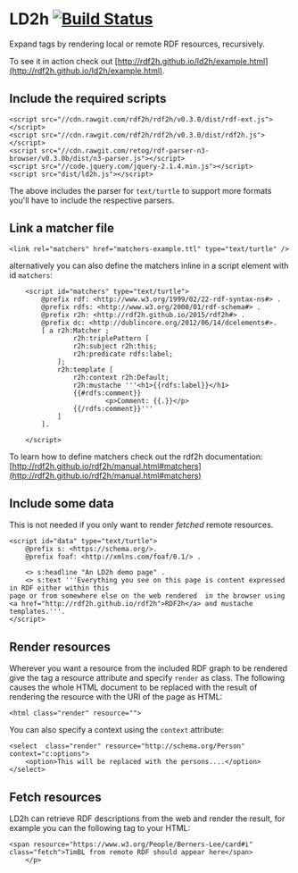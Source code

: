 # LD2h [![Build Status](https://travis-ci.org/rdf2h/ld2h.svg?branch=v0.2.0)](https://travis-ci.org/rdf2h/ld2h)

Expand tags by rendering local or remote RDF resources, recursively.

To see it in action check out [http://rdf2h.github.io/ld2h/example.html](http://rdf2h.github.io/ld2h/example.html).

## Include the required scripts

    <script src="//cdn.rawgit.com/rdf2h/rdf2h/v0.3.0/dist/rdf-ext.js"></script>
    <script src="//cdn.rawgit.com/rdf2h/rdf2h/v0.3.0/dist/rdf2h.js"></script>
    <script src="//cdn.rawgit.com/retog/rdf-parser-n3-browser/v0.3.0b/dist/n3-parser.js"></script>
    <script src="//code.jquery.com/jquery-2.1.4.min.js"></script>
    <script src="dist/ld2h.js"></script>

The above includes the parser for `text/turtle` to support more formats you'll 
have to include the respective parsers.

## Link a matcher file

    <link rel="matchers" href="matchers-example.ttl" type="text/turtle" />

alternatively you can also define the matchers inline in a script element with id `matchers`:

        <script id="matchers" type="text/turtle">
            @prefix rdf: <http://www.w3.org/1999/02/22-rdf-syntax-ns#> .
            @prefix rdfs: <http://www.w3.org/2000/01/rdf-schema#> .
            @prefix r2h: <http://rdf2h.github.io/2015/rdf2h#> .
            @prefix dc: <http://dublincore.org/2012/06/14/dcelements#>.
            [ a r2h:Matcher ;
                    r2h:triplePattern [    
                    r2h:subject r2h:this;
                    r2h:predicate rdfs:label;
                ];
                r2h:template [ 
                    r2h:context r2h:Default;
                    r2h:mustache '''<h1>{{rdfs:label}}</h1>
                    {{#rdfs:comment}}
                            <p>Comment: {{.}}</p>
                    {{/rdfs:comment}}'''
                ]
            ].

        </script>

To learn how to define matchers check out the rdf2h documentation: 
[http://rdf2h.github.io/rdf2h/manual.html#matchers](http://rdf2h.github.io/rdf2h/manual.html#matchers)

## Include some data

This is not needed if you only want to render <i>fetched</i> remote resources.

    <script id="data" type="text/turtle">
        @prefix s: <https://schema.org/>.
        @prefix foaf: <http://xmlns.com/foaf/0.1/> .

        <> s:headline "An LD2h demo page" .
        <> s:text '''Everything you see on this page is content expressed in RDF either within this
    page or from somewhere else on the web rendered  in the browser using 
    <a href="http://rdf2h.github.io/rdf2h">RDF2h</a> and mustache templates.'''.
    </script>

## Render resources

Wherever you want a resource from the included RDF graph to be rendered give the
tag a resource attribute and specify `render` as class. The following causes the 
whole HTML document to be replaced with the result of rendering the resource with
the URI of the page as HTML:

    <html class="render" resource="">
    
You can also specify a context using the `context` attribute:

    <select  class="render" resource="http://schema.org/Person" context="c:options">
        <option>This will be replaced with the persons....</option>
    </select>

## Fetch resources

LD2h can retrieve RDF descriptions from the web and render the result, for 
example you can the following tag to your HTML:

    <span resource="https://www.w3.org/People/Berners-Lee/card#i" class="fetch">TimBL from remote RDF should appear here</span>
        </p>


